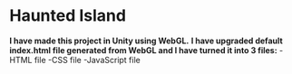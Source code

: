 # Haunted Island

**I have made this project in Unity using WebGL.**
**I have upgraded default index.html file generated from WebGL and I have turned it into 3 files:**
-HTML file
-CSS file
-JavaScript file
